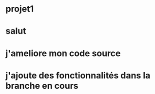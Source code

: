 # projet1

# salut
# j'ameliore mon code source
# j'ajoute des fonctionnalités dans la branche en cours
